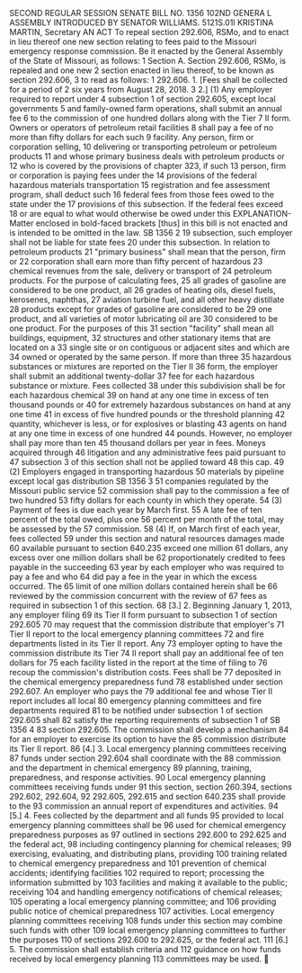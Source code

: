 SECOND REGULAR SESSION
SENATE BILL NO. 1356
102ND GENERA L ASSEMBLY
INTRODUCED BY SENATOR WILLIAMS.
5121S.01I KRISTINA MARTIN, Secretary
AN ACT
To repeal section 292.606, RSMo, and to enact in lieu thereof one new section relating to fees paid
to the Missouri emergency response commission.
Be it enacted by the General Assembly of the State of Missouri, as follows:
1 Section A. Section 292.606, RSMo, is repealed and one new
2 section enacted in lieu thereof, to be known as section 292.606,
3 to read as follows:
1 292.606. 1. [Fees shall be collected for a period of
2 six years from August 28, 2018.
3 2.] (1) Any employer required to report under
4 subsection 1 of section 292.605, except local governments
5 and family-owned farm operations, shall submit an annual fee
6 to the commission of one hundred dollars along with the Tier
7 II form. Owners or operators of petroleum retail facilities
8 shall pay a fee of no more than fifty dollars for each such
9 facility. Any person, firm or corporation selling,
10 delivering or transporting petroleum or petroleum products
11 and whose primary business deals with petroleum products or
12 who is covered by the provisions of chapter 323, if such
13 person, firm or corporation is paying fees under the
14 provisions of the federal hazardous materials transportation
15 registration and fee assessment program, shall deduct such
16 federal fees from those fees owed to the state under the
17 provisions of this subsection. If the federal fees exceed
18 or are equal to what would otherwise be owed under this
EXPLANATION-Matter enclosed in bold-faced brackets [thus] in this bill is not enacted
and is intended to be omitted in the law.
SB 1356 2
19 subsection, such employer shall not be liable for state fees
20 under this subsection. In relation to petroleum products
21 "primary business" shall mean that the person, firm or
22 corporation shall earn more than fifty percent of hazardous
23 chemical revenues from the sale, delivery or transport of
24 petroleum products. For the purpose of calculating fees,
25 all grades of gasoline are considered to be one product, all
26 grades of heating oils, diesel fuels, kerosenes, naphthas,
27 aviation turbine fuel, and all other heavy distillate
28 products except for grades of gasoline are considered to be
29 one product, and all varieties of motor lubricating oil are
30 considered to be one product. For the purposes of this
31 section "facility" shall mean all buildings, equipment,
32 structures and other stationary items that are located on a
33 single site or on contiguous or adjacent sites and which are
34 owned or operated by the same person. If more than three
35 hazardous substances or mixtures are reported on the Tier II
36 form, the employer shall submit an additional twenty-dollar
37 fee for each hazardous substance or mixture. Fees collected
38 under this subdivision shall be for each hazardous chemical
39 on hand at any one time in excess of ten thousand pounds or
40 for extremely hazardous substances on hand at any one time
41 in excess of five hundred pounds or the threshold planning
42 quantity, whichever is less, or for explosives or blasting
43 agents on hand at any one time in excess of one hundred
44 pounds. However, no employer shall pay more than ten
45 thousand dollars per year in fees. Moneys acquired through
46 litigation and any administrative fees paid pursuant to
47 subsection 3 of this section shall not be applied toward
48 this cap.
49 (2) Employers engaged in transporting hazardous
50 materials by pipeline except local gas distribution
SB 1356 3
51 companies regulated by the Missouri public service
52 commission shall pay to the commission a fee of two hundred
53 fifty dollars for each county in which they operate.
54 (3) Payment of fees is due each year by March first.
55 A late fee of ten percent of the total owed, plus one
56 percent per month of the total, may be assessed by the
57 commission.
58 (4) If, on March first of each year, fees collected
59 under this section and natural resources damages made
60 available pursuant to section 640.235 exceed one million
61 dollars, any excess over one million dollars shall be
62 proportionately credited to fees payable in the succeeding
63 year by each employer who was required to pay a fee and who
64 did pay a fee in the year in which the excess occurred. The
65 limit of one million dollars contained herein shall be
66 reviewed by the commission concurrent with the review of
67 fees as required in subsection 1 of this section.
68 [3.] 2. Beginning January 1, 2013, any employer filing
69 its Tier II form pursuant to subsection 1 of section 292.605
70 may request that the commission distribute that employer's
71 Tier II report to the local emergency planning committees
72 and fire departments listed in its Tier II report. Any
73 employer opting to have the commission distribute its Tier
74 II report shall pay an additional fee of ten dollars for
75 each facility listed in the report at the time of filing to
76 recoup the commission's distribution costs. Fees shall be
77 deposited in the chemical emergency preparedness fund
78 established under section 292.607. An employer who pays the
79 additional fee and whose Tier II report includes all local
80 emergency planning committees and fire departments required
81 to be notified under subsection 1 of section 292.605 shall
82 satisfy the reporting requirements of subsection 1 of
SB 1356 4
83 section 292.605. The commission shall develop a mechanism
84 for an employer to exercise its option to have the
85 commission distribute its Tier II report.
86 [4.] 3. Local emergency planning committees receiving
87 funds under section 292.604 shall coordinate with the
88 commission and the department in chemical emergency
89 planning, training, preparedness, and response activities.
90 Local emergency planning committees receiving funds under
91 this section, section 260.394, sections 292.602, 292.604,
92 292.605, 292.615 and section 640.235 shall provide to the
93 commission an annual report of expenditures and activities.
94 [5.] 4. Fees collected by the department and all funds
95 provided to local emergency planning committees shall be
96 used for chemical emergency preparedness purposes as
97 outlined in sections 292.600 to 292.625 and the federal act,
98 including contingency planning for chemical releases;
99 exercising, evaluating, and distributing plans, providing
100 training related to chemical emergency preparedness and
101 prevention of chemical accidents; identifying facilities
102 required to report; processing the information submitted by
103 facilities and making it available to the public; receiving
104 and handling emergency notifications of chemical releases;
105 operating a local emergency planning committee; and
106 providing public notice of chemical preparedness
107 activities. Local emergency planning committees receiving
108 funds under this section may combine such funds with other
109 local emergency planning committees to further the purposes
110 of sections 292.600 to 292.625, or the federal act.
111 [6.] 5. The commission shall establish criteria and
112 guidance on how funds received by local emergency planning
113 committees may be used.
